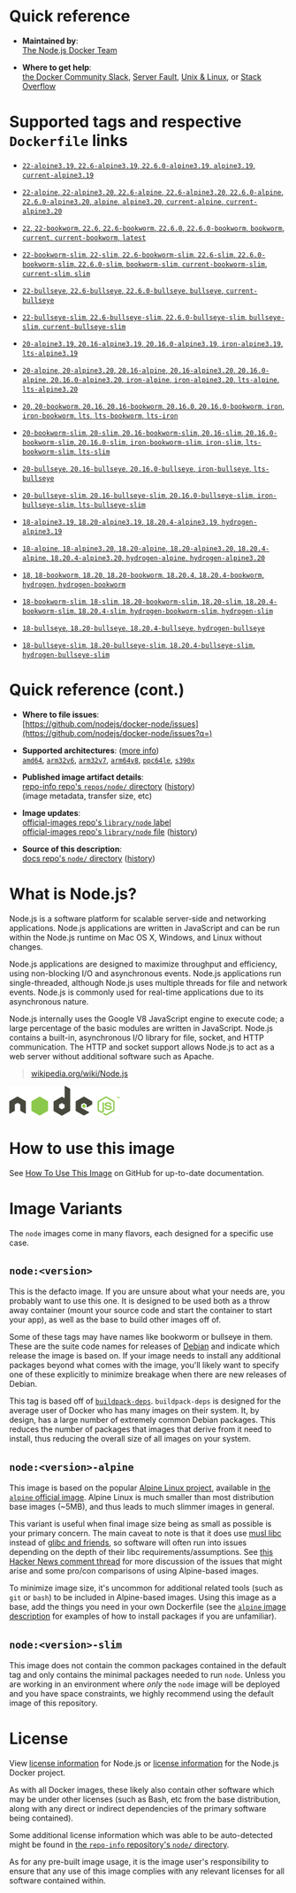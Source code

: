 <!--

********************************************************************************

WARNING:

    DO NOT EDIT "node/README.md"

    IT IS AUTO-GENERATED

    (from the other files in "node/" combined with a set of templates)

********************************************************************************

-->

# Quick reference

-	**Maintained by**:  
	[The Node.js Docker Team](https://github.com/nodejs/docker-node)

-	**Where to get help**:  
	[the Docker Community Slack](https://dockr.ly/comm-slack), [Server Fault](https://serverfault.com/help/on-topic), [Unix & Linux](https://unix.stackexchange.com/help/on-topic), or [Stack Overflow](https://stackoverflow.com/help/on-topic)

# Supported tags and respective `Dockerfile` links

-	[`22-alpine3.19`, `22.6-alpine3.19`, `22.6.0-alpine3.19`, `alpine3.19`, `current-alpine3.19`](https://github.com/nodejs/docker-node/blob/c0cfa23e26d75f1f679fd6626a29a27ec5274db3/22/alpine3.19/Dockerfile)

-	[`22-alpine`, `22-alpine3.20`, `22.6-alpine`, `22.6-alpine3.20`, `22.6.0-alpine`, `22.6.0-alpine3.20`, `alpine`, `alpine3.20`, `current-alpine`, `current-alpine3.20`](https://github.com/nodejs/docker-node/blob/c0cfa23e26d75f1f679fd6626a29a27ec5274db3/22/alpine3.20/Dockerfile)

-	[`22`, `22-bookworm`, `22.6`, `22.6-bookworm`, `22.6.0`, `22.6.0-bookworm`, `bookworm`, `current`, `current-bookworm`, `latest`](https://github.com/nodejs/docker-node/blob/c0cfa23e26d75f1f679fd6626a29a27ec5274db3/22/bookworm/Dockerfile)

-	[`22-bookworm-slim`, `22-slim`, `22.6-bookworm-slim`, `22.6-slim`, `22.6.0-bookworm-slim`, `22.6.0-slim`, `bookworm-slim`, `current-bookworm-slim`, `current-slim`, `slim`](https://github.com/nodejs/docker-node/blob/c0cfa23e26d75f1f679fd6626a29a27ec5274db3/22/bookworm-slim/Dockerfile)

-	[`22-bullseye`, `22.6-bullseye`, `22.6.0-bullseye`, `bullseye`, `current-bullseye`](https://github.com/nodejs/docker-node/blob/c0cfa23e26d75f1f679fd6626a29a27ec5274db3/22/bullseye/Dockerfile)

-	[`22-bullseye-slim`, `22.6-bullseye-slim`, `22.6.0-bullseye-slim`, `bullseye-slim`, `current-bullseye-slim`](https://github.com/nodejs/docker-node/blob/c0cfa23e26d75f1f679fd6626a29a27ec5274db3/22/bullseye-slim/Dockerfile)

-	[`20-alpine3.19`, `20.16-alpine3.19`, `20.16.0-alpine3.19`, `iron-alpine3.19`, `lts-alpine3.19`](https://github.com/nodejs/docker-node/blob/766b2dec6f59b6c98bf190e818edb1b0c7e532c5/20/alpine3.19/Dockerfile)

-	[`20-alpine`, `20-alpine3.20`, `20.16-alpine`, `20.16-alpine3.20`, `20.16.0-alpine`, `20.16.0-alpine3.20`, `iron-alpine`, `iron-alpine3.20`, `lts-alpine`, `lts-alpine3.20`](https://github.com/nodejs/docker-node/blob/766b2dec6f59b6c98bf190e818edb1b0c7e532c5/20/alpine3.20/Dockerfile)

-	[`20`, `20-bookworm`, `20.16`, `20.16-bookworm`, `20.16.0`, `20.16.0-bookworm`, `iron`, `iron-bookworm`, `lts`, `lts-bookworm`, `lts-iron`](https://github.com/nodejs/docker-node/blob/766b2dec6f59b6c98bf190e818edb1b0c7e532c5/20/bookworm/Dockerfile)

-	[`20-bookworm-slim`, `20-slim`, `20.16-bookworm-slim`, `20.16-slim`, `20.16.0-bookworm-slim`, `20.16.0-slim`, `iron-bookworm-slim`, `iron-slim`, `lts-bookworm-slim`, `lts-slim`](https://github.com/nodejs/docker-node/blob/766b2dec6f59b6c98bf190e818edb1b0c7e532c5/20/bookworm-slim/Dockerfile)

-	[`20-bullseye`, `20.16-bullseye`, `20.16.0-bullseye`, `iron-bullseye`, `lts-bullseye`](https://github.com/nodejs/docker-node/blob/766b2dec6f59b6c98bf190e818edb1b0c7e532c5/20/bullseye/Dockerfile)

-	[`20-bullseye-slim`, `20.16-bullseye-slim`, `20.16.0-bullseye-slim`, `iron-bullseye-slim`, `lts-bullseye-slim`](https://github.com/nodejs/docker-node/blob/766b2dec6f59b6c98bf190e818edb1b0c7e532c5/20/bullseye-slim/Dockerfile)

-	[`18-alpine3.19`, `18.20-alpine3.19`, `18.20.4-alpine3.19`, `hydrogen-alpine3.19`](https://github.com/nodejs/docker-node/blob/619b871fb3d89dc6d6333914b46bf526e781eec5/18/alpine3.19/Dockerfile)

-	[`18-alpine`, `18-alpine3.20`, `18.20-alpine`, `18.20-alpine3.20`, `18.20.4-alpine`, `18.20.4-alpine3.20`, `hydrogen-alpine`, `hydrogen-alpine3.20`](https://github.com/nodejs/docker-node/blob/619b871fb3d89dc6d6333914b46bf526e781eec5/18/alpine3.20/Dockerfile)

-	[`18`, `18-bookworm`, `18.20`, `18.20-bookworm`, `18.20.4`, `18.20.4-bookworm`, `hydrogen`, `hydrogen-bookworm`](https://github.com/nodejs/docker-node/blob/619b871fb3d89dc6d6333914b46bf526e781eec5/18/bookworm/Dockerfile)

-	[`18-bookworm-slim`, `18-slim`, `18.20-bookworm-slim`, `18.20-slim`, `18.20.4-bookworm-slim`, `18.20.4-slim`, `hydrogen-bookworm-slim`, `hydrogen-slim`](https://github.com/nodejs/docker-node/blob/619b871fb3d89dc6d6333914b46bf526e781eec5/18/bookworm-slim/Dockerfile)

-	[`18-bullseye`, `18.20-bullseye`, `18.20.4-bullseye`, `hydrogen-bullseye`](https://github.com/nodejs/docker-node/blob/619b871fb3d89dc6d6333914b46bf526e781eec5/18/bullseye/Dockerfile)

-	[`18-bullseye-slim`, `18.20-bullseye-slim`, `18.20.4-bullseye-slim`, `hydrogen-bullseye-slim`](https://github.com/nodejs/docker-node/blob/619b871fb3d89dc6d6333914b46bf526e781eec5/18/bullseye-slim/Dockerfile)

# Quick reference (cont.)

-	**Where to file issues**:  
	[https://github.com/nodejs/docker-node/issues](https://github.com/nodejs/docker-node/issues?q=)

-	**Supported architectures**: ([more info](https://github.com/docker-library/official-images#architectures-other-than-amd64))  
	[`amd64`](https://hub.docker.com/r/amd64/node/), [`arm32v6`](https://hub.docker.com/r/arm32v6/node/), [`arm32v7`](https://hub.docker.com/r/arm32v7/node/), [`arm64v8`](https://hub.docker.com/r/arm64v8/node/), [`ppc64le`](https://hub.docker.com/r/ppc64le/node/), [`s390x`](https://hub.docker.com/r/s390x/node/)

-	**Published image artifact details**:  
	[repo-info repo's `repos/node/` directory](https://github.com/docker-library/repo-info/blob/master/repos/node) ([history](https://github.com/docker-library/repo-info/commits/master/repos/node))  
	(image metadata, transfer size, etc)

-	**Image updates**:  
	[official-images repo's `library/node` label](https://github.com/docker-library/official-images/issues?q=label%3Alibrary%2Fnode)  
	[official-images repo's `library/node` file](https://github.com/docker-library/official-images/blob/master/library/node) ([history](https://github.com/docker-library/official-images/commits/master/library/node))

-	**Source of this description**:  
	[docs repo's `node/` directory](https://github.com/docker-library/docs/tree/master/node) ([history](https://github.com/docker-library/docs/commits/master/node))

# What is Node.js?

Node.js is a software platform for scalable server-side and networking applications. Node.js applications are written in JavaScript and can be run within the Node.js runtime on Mac OS X, Windows, and Linux without changes.

Node.js applications are designed to maximize throughput and efficiency, using non-blocking I/O and asynchronous events. Node.js applications run single-threaded, although Node.js uses multiple threads for file and network events. Node.js is commonly used for real-time applications due to its asynchronous nature.

Node.js internally uses the Google V8 JavaScript engine to execute code; a large percentage of the basic modules are written in JavaScript. Node.js contains a built-in, asynchronous I/O library for file, socket, and HTTP communication. The HTTP and socket support allows Node.js to act as a web server without additional software such as Apache.

> [wikipedia.org/wiki/Node.js](https://en.wikipedia.org/wiki/Node.js)

![logo](https://raw.githubusercontent.com/docker-library/docs/01c12653951b2fe592c1f93a13b4e289ada0e3a1/node/logo.png)

# How to use this image

See [How To Use This Image](https://github.com/nodejs/docker-node/blob/master/README.md#how-to-use-this-image) on GitHub for up-to-date documentation.

# Image Variants

The `node` images come in many flavors, each designed for a specific use case.

## `node:<version>`

This is the defacto image. If you are unsure about what your needs are, you probably want to use this one. It is designed to be used both as a throw away container (mount your source code and start the container to start your app), as well as the base to build other images off of.

Some of these tags may have names like bookworm or bullseye in them. These are the suite code names for releases of [Debian](https://wiki.debian.org/DebianReleases) and indicate which release the image is based on. If your image needs to install any additional packages beyond what comes with the image, you'll likely want to specify one of these explicitly to minimize breakage when there are new releases of Debian.

This tag is based off of [`buildpack-deps`](https://hub.docker.com/_/buildpack-deps/). `buildpack-deps` is designed for the average user of Docker who has many images on their system. It, by design, has a large number of extremely common Debian packages. This reduces the number of packages that images that derive from it need to install, thus reducing the overall size of all images on your system.

## `node:<version>-alpine`

This image is based on the popular [Alpine Linux project](https://alpinelinux.org), available in [the `alpine` official image](https://hub.docker.com/_/alpine). Alpine Linux is much smaller than most distribution base images (~5MB), and thus leads to much slimmer images in general.

This variant is useful when final image size being as small as possible is your primary concern. The main caveat to note is that it does use [musl libc](https://musl.libc.org) instead of [glibc and friends](https://www.etalabs.net/compare_libcs.html), so software will often run into issues depending on the depth of their libc requirements/assumptions. See [this Hacker News comment thread](https://news.ycombinator.com/item?id=10782897) for more discussion of the issues that might arise and some pro/con comparisons of using Alpine-based images.

To minimize image size, it's uncommon for additional related tools (such as `git` or `bash`) to be included in Alpine-based images. Using this image as a base, add the things you need in your own Dockerfile (see the [`alpine` image description](https://hub.docker.com/_/alpine/) for examples of how to install packages if you are unfamiliar).

## `node:<version>-slim`

This image does not contain the common packages contained in the default tag and only contains the minimal packages needed to run `node`. Unless you are working in an environment where *only* the `node` image will be deployed and you have space constraints, we highly recommend using the default image of this repository.

# License

View [license information](https://github.com/nodejs/node/blob/master/LICENSE) for Node.js or [license information](https://github.com/nodejs/docker-node/blob/master/LICENSE) for the Node.js Docker project.

As with all Docker images, these likely also contain other software which may be under other licenses (such as Bash, etc from the base distribution, along with any direct or indirect dependencies of the primary software being contained).

Some additional license information which was able to be auto-detected might be found in [the `repo-info` repository's `node/` directory](https://github.com/docker-library/repo-info/tree/master/repos/node).

As for any pre-built image usage, it is the image user's responsibility to ensure that any use of this image complies with any relevant licenses for all software contained within.
